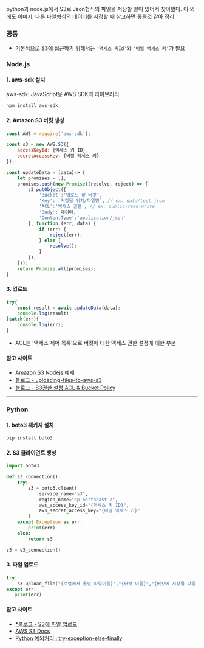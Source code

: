 python과 node.js에서 S3로 Json형식의 파일을 저장할 일이 있어서 찾아봤다.
이 외에도 이미지, 다른 파일형식의 데이터를 저장할 때 참고하면 좋을것 같아 정리

### 공통
- 기본적으로 S3에 접근하기 위해서는 `'액세스 키Id'`와 `'비밀 액세스 키'`가 필요

### Node.js
#### 1. aws-sdk 설치
aws-sdk: JavaScript용 AWS SDK의 라이브러리
```javascript
npm install aws-sdk
```
#### 2. Amazon S3 버킷 생성
```javascript
const AWS = require('aws-sdk');

const s3 = new AWS.S3({
    accessKeyId: {액세스 키 ID},
    secretAccessKey: {비밀 액세스 키}
});

const updateData = (data)=> {
    let promises = [];
    promises.push(new Promise((resolve, reject) => { 
        s3.putObject({
            'Bucket':'업로드 할 버킷',
            'Key': `저장될 위치/파일명`, // ex. data/test.json
            'ACL':'엑세스 권한', // ex. public-read-write 
            'Body': 데이터, 
            'ContentType':'application/json'
        }, function (err, data) {
            if (err) { 
                reject(err);
            } else {
                resolve();
            }
        });
    }));
    return Promise.all(promises);
}
```
#### 3. 업로드
```javascript
try{
    const result = await updateData(data);
    console.log(result);
}catch(err){
    console.log(err);
}

```
- ACL는 '액세스 제어 목록'으로 버킷에 대한 액세스 권한 설정에 대한 부분
 #### 참고 사이트
- [Amazon S3 Nodejs 예제](https://docs.aws.amazon.com/ko_kr/sdk-for-javascript/v2/developer-guide/s3-node-examples.html)
- [블로그 - uploading-files-to-aws-s3](https://www.zeolearn.com/magazine/uploading-files-to-aws-s3-using-nodejs)  
- [블로그 - S3권한 설정 ACL & Bucket Policy](https://real-dongsoo7.tistory.com/101)    

---

### Python
#### 1. boto3 패키지 설치
```python
pip install boto3
```
#### 2. S3 클라이언트 생성
```python
import boto3

def s3_connection():
    try:
        s3 = boto3.client(
            service_name="s3",
            region_name="ap-northeast-2",
            aws_access_key_id="{액세스 키 ID}",
            aws_secret_access_key="{비밀 액세스 키}"
        )
    except Exception as err:
        print(err)
    else:
        return s3

s3 = s3_connection()
 ```
 #### 3. 파일 업로드
 ```python
 try:
     s3.upload_file("{로컬에서 올릴 파일이름}","{버킷 이름}","{버킷에 저장될 파일 이름}")
 except err:
    print(err)
 ```
 #### 참고 사이트
 - [*블로그 - S3에 파일 업로드](https://fubabaz.tistory.com/20)
 - [AWS S3 Docs](https://boto3.amazonaws.com/v1/documentation/api/latest/reference/services/s3.html)
 - [Python 예외처리 : try-exception-else-finally](https://gomguard.tistory.com/122)
